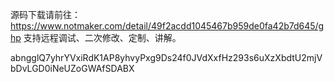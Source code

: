 源码下载请前往：https://www.notmaker.com/detail/49f2acdd1045467b959de0fa42b7d645/ghp     支持远程调试、二次修改、定制、讲解。



 abngglQ7yhrYVxiRdK1AP8yhvyPxg9Ds24f0JVdXxfHz293s6uXzXbdtU2mjVbDvLGD0iNeUZoGWAfSDABX